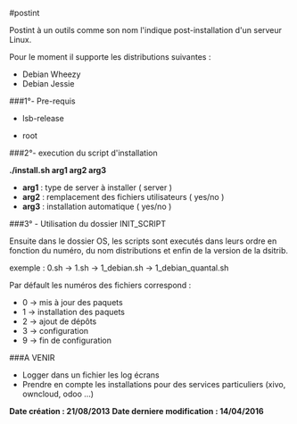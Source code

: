#postint

Postint à un outils comme son nom l'indique post-installation d'un serveur Linux.

Pour le moment il supporte les distributions suivantes :
- Debian Wheezy
- Debian Jessie

###1°- Pre-requis

- lsb-release

- root

###2°- execution du script d'installation

**./install.sh arg1 arg2 arg3**

- **arg1** : type de server à installer ( server )
- **arg2** : remplacement des fichiers utilisateurs ( yes/no )
- **arg3** : installation automatique ( yes/no )


###3° - Utilisation du dossier INIT_SCRIPT

Ensuite dans le dossier OS, les scripts sont executés dans leurs ordre en fonction du numéro, du nom distributions et enfin de la version de la dsitrib.

exemple : 0.sh -> 1.sh -> 1_debian.sh -> 1_debian_quantal.sh


Par défault les numéros des fichiers correspond :

- 0 -> mis à jour des paquets
- 1 -> installation des paquets
- 2 -> ajout de dépôts
- 3 -> configuration
- 9 -> fin de configuration



###A VENIR

- Logger dans un fichier les log écrans
- Prendre en compte les installations pour des services particuliers (xivo, owncloud, odoo ...) 



**__Date création : 21/08/2013__**
**__Date derniere modification : 14/04/2016__**
